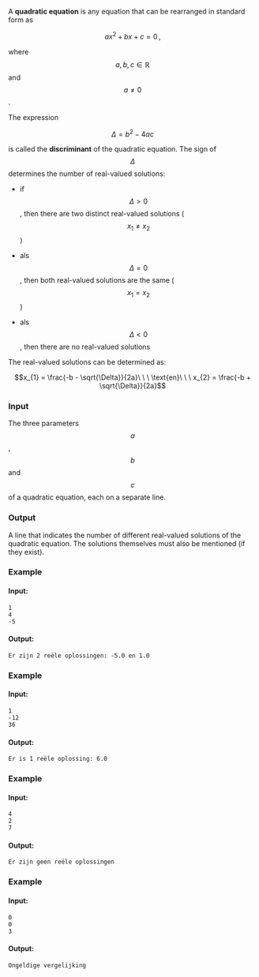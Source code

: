 A **quadratic equation** is any equation that can be rearranged in standard form as 

$$ax^2 + bx + c = 0\,,$$

where $$a, b, c \in \mathbb{R}$$ and $$a \neq 0$$.

The expression

$$\Delta = b^2 - 4ac$$

is called the **discriminant** of the quadratic equation. The sign of $$\Delta$$ determines the number of real-valued solutions:

- if $$\Delta > 0$$, then there are two distinct real-valued solutions ($$x_1 \neq x_2$$)

- als $$\Delta = 0$$, then both real-valued solutions are the same ($$x_1 = x_2$$)

- als $$\Delta < 0$$, then there are no real-valued solutions

The real-valued solutions can be determined as:
 
$$x_{1} = \frac{-b - \sqrt{\Delta}}{2a}\ \ \ \text{en}\ \ \ x_{2} = \frac{-b + \sqrt{\Delta}}{2a}$$

### Input

The three parameters $$a$$, $$b$$ and $$c$$ of a quadratic equation, each on a separate line.

### Output

A line that indicates the number of different real-valued solutions of the quadratic equation. The solutions themselves must also be mentioned (if they exist).

### Example

#### Input:

```
1
4
-5
```

#### Output:

```
Er zijn 2 reële oplossingen: -5.0 en 1.0
```

### Example

#### Input:

```
1
-12
36
```

#### Output:

```
Er is 1 reële oplossing: 6.0
```

### Example

#### Input:

```
4
2
7
```

#### Output:

```
Er zijn geen reële oplossingen
```

### Example

#### Input:

```
0
0
3
```

#### Output:

```
Ongeldige vergelijking
```
